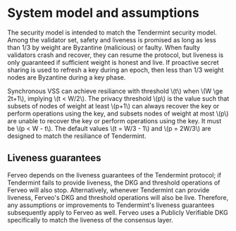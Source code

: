 # System model and assumptions

The security model is intended to match the Tendermint security model. Among the validator set, safety and liveness is promised as long as less than 1/3 by weight are Byzantine (malicious) or faulty. When faulty validators crash and recover, they can resume the protocol, but liveness is only guaranteed if sufficient weight is honest and live. If proactive secret sharing is used to refresh a key during an epoch, then less than 1/3 weight nodes are Byzantine during a key phase.

Synchronous VSS can achieve resiliance with threshold \\(t\\) when \\(W \ge 2t+1\\), implying \\(t < W/2\\). The privacy threshold \\(p\\) is the value such that subsets of nodes of weight at least \\(p+1\\) can always recover the key or perform operations using the key, and subsets nodes of weight at most \\(p\\) are unable to recover the key or perform operations using the key. It must be \\(p < W - t\\). The default values \\(t = W/3 - 1\\) and \\(p = 2W/3\\) are designed to match the resiliance of Tendermint.

## Liveness guarantees

Ferveo depends on the liveness guarantees of the Tendermint protocol; if Tendermint fails to provide liveness, the DKG and threshold operations of Ferveo will also stop. Alternatively, whenever Tendermint can provide liveness, Ferveo's DKG and threshold operations will also be live. Therefore, any assumptions or improvements to Tendermint's liveness guarantees subsequently apply to Ferveo as well. Ferveo uses a Publicly Verifiable DKG specifically to match the liveness of the consensus layer.
